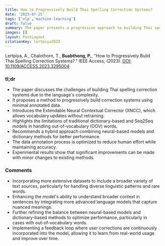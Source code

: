 ```yaml
---
title: How to Progressively Build Thai Spelling Correction Systems?
date: '2023-07-25'
tags: ['nlp','machine-learning']
draft: false
summary: The paper presents a progressive approach to building Thai spelling correction systems by integrating both neural-based and dictionary-based methods. It introduces an Extendable Neural Contextual Corrector (XNCC), which allows for vocabulary expansion post-training, demonstrating that effective spelling correction can be achieved with minimal annotated data and minor enhancements to traditional methods.
images: []
layout: PostLayout
citationKey: lertpiya2023
---
```


Lertpiya, A., Chalothorn, T., **Buabthong, P.**, "How to Progressively Build Thai Spelling Correction Systems?." IEEE Access, (2023). [DOI: 10.1109/ACCESS.2023.3295004](https://doi.org/10.1109/ACCESS.2023.3295004)

### tl;dr

- The paper discusses the challenges of building Thai spelling correction systems due to the language's complexity.
- It proposes a method to progressively build correction systems using minimal annotated data.
- Introduces the Extendable Neural Contextual Corrector (XNCC), which allows vocabulary updates without retraining.
- Highlights the limitations of traditional dictionary-based and Seq2Seq models in handling out-of-vocabulary (OOV) words.
- Recommends a hybrid approach combining neural-based models and dictionary methods for better performance.
- The data annotation process is optimized to reduce human effort while maintaining accuracy.
- Experimental results show that significant improvements can be made with minor changes to existing methods.

### Comments

- Incorporating more extensive datasets to include a broader variety of text sources, particularly for handling diverse linguistic patterns and rare words.
- Enhancing the model's ability to understand broader context in sentences by integrating more advanced language models that capture nuanced meanings.
- Further refining the balance between neural-based models and dictionary-based methods to optimize performance, particularly in cases with out-of-vocabulary words.
- Implementing a feedback loop where user corrections are continuously incorporated into the model, allowing it to learn from real-world usage and improve over time.
